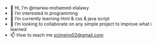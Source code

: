 - 👋 Hi, I’m @marwa-mohamed-elalawy
- 👀 I’m interested in programming
- 🌱 I’m currently learning html & css & java script
- 💞️ I’m looking to collaborate on any simple project to improve what i learned
- 📫 How to reach me scimeiro02@gmail.com

<!---
marwa-mohamed-elalawy/marwa-mohamed-elalawy is a ✨ special ✨ repository because its `README.md` (this file) appears on your GitHub profile.
You can click the Preview link to take a look at your changes.
--->
